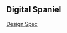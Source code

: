 ## Digital Spaniel

[Design Spec](https://xd.adobe.com/spec/0687a76c-0eaf-4837-5a9a-e1ffe3b4766e-70b6/specs/)
